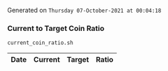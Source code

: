 Generated on `Thursday 07-October-2021 at 00:04:18`

### Current to Target Coin Ratio
`current_coin_ratio.sh`

Date|Current|Target|Ratio
---|---|---|---
